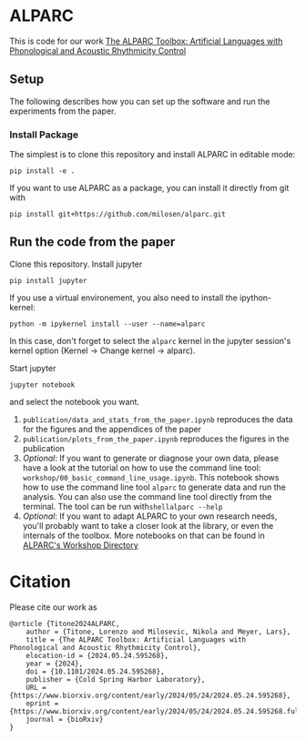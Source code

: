 # ALPARC
This is code for our work [The ALPARC Toolbox: Artificial Languages with Phonological and Acoustic Rhythmicity Control](https://doi.org/10.1101/2024.05.24.595268)

## Setup
The following describes how you can set up the software and run the experiments from the paper.

### Install Package
The simplest is to clone this repository and install ALPARC in editable mode:
```shell
pip install -e .
```

If you want to use ALPARC as a package, you can install it directly from git with
```shell
pip install git+https://github.com/milosen/alparc.git
```

## Run the code from the paper

Clone this repository. Install jupyter
```shell
pip install jupyter
```
If you use a virtual environement, you also need to install the ipython-kernel:
```shell
python -m ipykernel install --user --name=alparc
```
In this case, don't forget to select the `alparc` kernel in the jupyter session's kernel option (Kernel -> Change kernel -> alparc).

Start jupyter
```shell
jupyter notebook
```
and select the notebook you want. 

1.  `publication/data_and_stats_from_the_paper.ipynb` reproduces the data for the figures and the appendices of the paper
2.  `publication/plots_from_the_paper.ipynb` reproduces the figures in the publication
3.  *Optional*: If you want to generate or diagnose your own data, please have a look at the tutorial on how to use the command line tool: `workshop/00_basic_command_line_usage.ipynb`. This notebook shows how to use the command line tool `alparc` to generate data and run the analysis. You can also use the command line tool directly from the terminal. The tool can be run with```shellalparc --help```
4.  *Optional*: If you want to adapt ALPARC to your own research needs, you'll probably want to take a closer look at the library, or even the internals of the toolbox. More notebooks on that can be found in [ALPARC's Workshop Directory](https://github.com/milosen/alparc_workshop)

# Citation
Please cite our work as
```
@article {Titone2024ALPARC,
	author = {Titone, Lorenzo and Milosevic, Nikola and Meyer, Lars},
	title = {The ALPARC Toolbox: Artificial Languages with Phonological and Acoustic Rhythmicity Control},
	elocation-id = {2024.05.24.595268},
	year = {2024},
	doi = {10.1101/2024.05.24.595268},
	publisher = {Cold Spring Harbor Laboratory},
	URL = {https://www.biorxiv.org/content/early/2024/05/24/2024.05.24.595268},
	eprint = {https://www.biorxiv.org/content/early/2024/05/24/2024.05.24.595268.full.pdf},
	journal = {bioRxiv}
}
```
